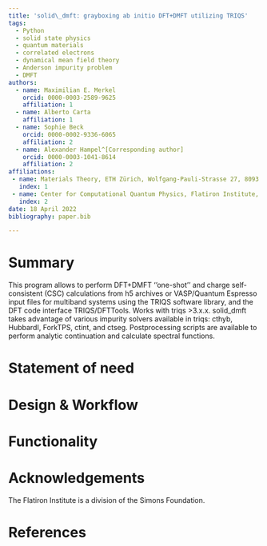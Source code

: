 ```yaml
---
title: 'solid\_dmft: grayboxing ab initio DFT+DMFT utilizing TRIQS'
tags:
  - Python
  - solid state physics
  - quantum materials
  - correlated electrons
  - dynamical mean field theory
  - Anderson impurity problem
  - DMFT
authors:
  - name: Maximilian E. Merkel 
    orcid: 0000-0003-2589-9625 
    affiliation: 1 
  - name: Alberto Carta
    affiliation: 1
  - name: Sophie Beck
    orcid: 0000-0002-9336-6065 
    affiliation: 2
  - name: Alexander Hampel^[Corresponding author]
    orcid: 0000-0003-1041-8614
    affiliation: 2
affiliations:
 - name: Materials Theory, ETH Zürich, Wolfgang-Pauli-Strasse 27, 8093 Zürich, Switzerland
   index: 1
 - name: Center for Computational Quantum Physics, Flatiron Institute, 162 5th Avenue, New York, NY 10010, USA
   index: 2
date: 18 April 2022
bibliography: paper.bib

---
```


# Summary

This program allows to perform DFT+DMFT ‘’one-shot’’ and charge self-consistent (CSC) calculations from h5 archives or VASP/Quantum Espresso input files for multiband systems using the TRIQS software library, and the DFT code interface TRIQS/DFTTools. Works with triqs >3.x.x. solid_dmft takes advantage of various impurity solvers available in triqs: cthyb, HubbardI, ForkTPS, ctint, and ctseg. Postprocessing scripts are available to perform analytic continuation and calculate spectral functions.

# Statement of need

# Design \& Workflow

# Functionality

# Acknowledgements

The Flatiron Institute is a division of the Simons Foundation.

# References
